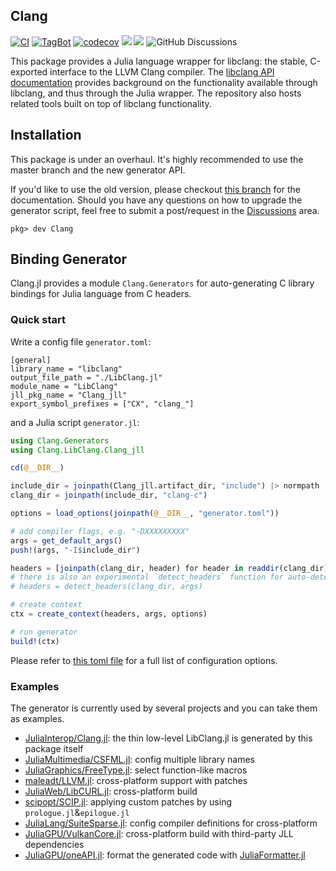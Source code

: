 ## Clang

[![CI](https://github.com/JuliaInterop/Clang.jl/actions/workflows/ci.yml/badge.svg)](https://github.com/JuliaInterop/Clang.jl/actions/workflows/ci.yml)
[![TagBot](https://github.com/JuliaInterop/Clang.jl/actions/workflows/TagBot.yml/badge.svg)](https://github.com/JuliaInterop/Clang.jl/actions/workflows/TagBot.yml)
[![codecov](https://codecov.io/gh/JuliaInterop/Clang.jl/branch/master/graph/badge.svg)](https://codecov.io/gh/JuliaInterop/Clang.jl)
[![](https://img.shields.io/badge/docs-stable-blue.svg)](https://JuliaInterop.github.io/Clang.jl/stable)
[![](https://img.shields.io/badge/docs-dev-blue.svg)](https://JuliaInterop.github.io/Clang.jl/dev)
![GitHub Discussions](https://img.shields.io/github/discussions/JuliaInterop/Clang.jl)

This package provides a Julia language wrapper for libclang: the stable, C-exported
interface to the LLVM Clang compiler. The [libclang API documentation](http://clang.llvm.org/doxygen/group__CINDEX.html)
provides background on the functionality available through libclang, and thus
through the Julia wrapper. The repository also hosts related tools built
on top of libclang functionality.

## Installation
This package is under an overhaul. It's highly recommended to use the master branch and the new generator API. 

If you'd like to use the old version, please checkout [this branch](https://github.com/JuliaInterop/Clang.jl/tree/old-generator) for the documentation. Should you have any questions on how to upgrade the generator script, feel free to submit a post/request in the [Discussions](https://github.com/JuliaInterop/Clang.jl/discussions) area.

```
pkg> dev Clang
```

## Binding Generator

Clang.jl provides a module `Clang.Generators` for auto-generating C library bindings for Julia language from C headers.

### Quick start

Write a config file `generator.toml`:
```
[general]
library_name = "libclang"
output_file_path = "./LibClang.jl"
module_name = "LibClang"
jll_pkg_name = "Clang_jll"
export_symbol_prefixes = ["CX", "clang_"]
```

and a Julia script `generator.jl`:
```julia
using Clang.Generators
using Clang.LibClang.Clang_jll

cd(@__DIR__)

include_dir = joinpath(Clang_jll.artifact_dir, "include") |> normpath
clang_dir = joinpath(include_dir, "clang-c")

options = load_options(joinpath(@__DIR__, "generator.toml"))

# add compiler flags, e.g. "-DXXXXXXXXX"
args = get_default_args()
push!(args, "-I$include_dir")

headers = [joinpath(clang_dir, header) for header in readdir(clang_dir) if endswith(header, ".h")]
# there is also an experimental `detect_headers` function for auto-detecting top-level headers in the directory
# headers = detect_headers(clang_dir, args)

# create context
ctx = create_context(headers, args, options)

# run generator
build!(ctx)
```

Please refer to [this toml file](https://github.com/JuliaInterop/Clang.jl/blob/master/gen/generator.toml) for a full list of configuration options.

### Examples

The generator is currently used by several projects and you can take them as examples.

- [JuliaInterop/Clang.jl](https://github.com/JuliaInterop/Clang.jl): the thin low-level LibClang.jl is generated by this package itself
- [JuliaMultimedia/CSFML.jl](https://github.com/JuliaMultimedia/CSFML.jl): config multiple library names
- [JuliaGraphics/FreeType.jl](https://github.com/JuliaGraphics/FreeType.jl): select function-like macros
- [maleadt/LLVM.jl](https://github.com/maleadt/LLVM.jl): cross-platform support with patches
- [JuliaWeb/LibCURL.jl](https://github.com/JuliaWeb/LibCURL.jl): cross-platform build
- [scipopt/SCIP.jl](https://github.com/scipopt/SCIP.jl): applying custom patches by using `prologue.jl`&`epilogue.jl`
- [JuliaLang/SuiteSparse.jl](https://github.com/JuliaLang/SuiteSparse.jl): config compiler definitions for cross-platform
- [JuliaGPU/VulkanCore.jl](https://github.com/JuliaGPU/VulkanCore.jl): cross-platform build with third-party JLL dependencies
- [JuliaGPU/oneAPI.jl](https://github.com/JuliaGPU/oneAPI.jl): format the generated code with [JuliaFormatter.jl](https://github.com/domluna/JuliaFormatter.jl)

<!-- - [JuliaGPU/CUDA.jl](https://github.com/JuliaGPU/CUDA.jl/tree/master/res/wrap): old generator
- [SciML/Sundials.jl](https://github.com/SciML/Sundials.jl/blob/master/scripts/wrap_sundials.jl): old generator -->
